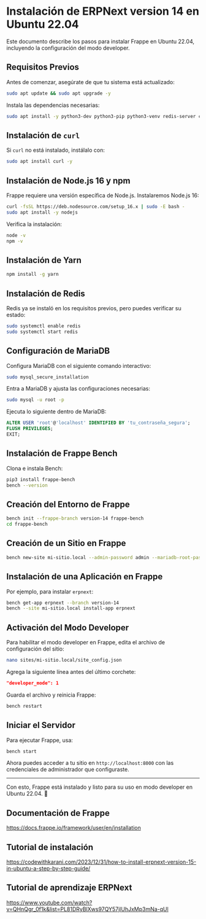 # Instalación de ERPNext version 14 en Ubuntu 22.04

Este documento describe los pasos para instalar Frappe en Ubuntu 22.04, incluyendo la configuración del modo developer.

## Requisitos Previos

Antes de comenzar, asegúrate de que tu sistema está actualizado:

```bash
sudo apt update && sudo apt upgrade -y
```

Instala las dependencias necesarias:

```bash
sudo apt install -y python3-dev python3-pip python3-venv redis-server curl git mariadb-server xvfb libfontconfig wkhtmltopdf
```

## Instalación de `curl`

Si `curl` no está instalado, instálalo con:

```bash
sudo apt install curl -y
```

## Instalación de Node.js 16 y npm

Frappe requiere una versión específica de Node.js. Instalaremos Node.js 16:

```bash
curl -fsSL https://deb.nodesource.com/setup_16.x | sudo -E bash -
sudo apt install -y nodejs
```

Verifica la instalación:

```bash
node -v
npm -v
```

## Instalación de Yarn

```bash
npm install -g yarn
```

## Instalación de Redis

Redis ya se instaló en los requisitos previos, pero puedes verificar su estado:

```bash
sudo systemctl enable redis
sudo systemctl start redis
```

## Configuración de MariaDB

Configura MariaDB con el siguiente comando interactivo:

```bash
sudo mysql_secure_installation
```

Entra a MariaDB y ajusta las configuraciones necesarias:

```bash
sudo mysql -u root -p
```

Ejecuta lo siguiente dentro de MariaDB:

```sql
ALTER USER 'root'@'localhost' IDENTIFIED BY 'tu_contraseña_segura';
FLUSH PRIVILEGES;
EXIT;
```

## Instalación de Frappe Bench

Clona e instala Bench:

```bash
pip3 install frappe-bench
bench --version
```

## Creación del Entorno de Frappe

```bash
bench init --frappe-branch version-14 frappe-bench
cd frappe-bench
```

## Creación de un Sitio en Frappe

```bash
bench new-site mi-sitio.local --admin-password admin --mariadb-root-password tu_contraseña_segura
```

## Instalación de una Aplicación en Frappe

Por ejemplo, para instalar `erpnext`:

```bash
bench get-app erpnext --branch version-14
bench --site mi-sitio.local install-app erpnext
```

## Activación del Modo Developer

Para habilitar el modo developer en Frappe, edita el archivo de configuración del sitio:

```bash
nano sites/mi-sitio.local/site_config.json
```

Agrega la siguiente línea antes del último corchete:

```json
"developer_mode": 1
```

Guarda el archivo y reinicia Frappe:

```bash
bench restart
```

## Iniciar el Servidor

Para ejecutar Frappe, usa:

```bash
bench start
```

Ahora puedes acceder a tu sitio en `http://localhost:8000` con las credenciales de administrador que configuraste.

---

Con esto, Frappe está instalado y listo para su uso en modo developer en Ubuntu 22.04. 🎉

## Documentación de Frappe 

https://docs.frappe.io/framework/user/en/installation

## Tutorial de instalación 

https://codewithkarani.com/2023/12/31/how-to-install-erpnext-version-15-in-ubuntu-a-step-by-step-guide/

## Tutorial de aprendizaje ERPNext

https://www.youtube.com/watch?v=QHnQgr_0f1k&list=PL81DRyBlXws97QY57jlUhJxMp3mNa-qUl
